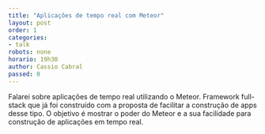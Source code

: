 ```yaml
---
title: "Aplicações de tempo real com Meteor"
layout: post
order: 1
categories:
- talk
robots: none
horario: 19h30
author: Cassio Cabral
passed: 0
---
```


Falarei sobre aplicações de tempo real utilizando o Meteor. Framework full-stack que já foi construído com a proposta de facilitar a construção de apps desse tipo. O objetivo é mostrar o poder do Meteor e a sua facilidade para construção de aplicações em tempo real.
